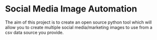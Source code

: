 # Social Media Image Automation

The aim of this project is to create an open source python tool which will allow you to create multiple social media/marketing images to use from a csv data source you provide.
